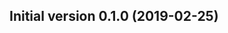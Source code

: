 




<!-- NEWS.md was auto-generated by NEWS.Rmd. Please DO NOT edit by hand!-->

## Initial version 0.1.0 (2019-02-25)
